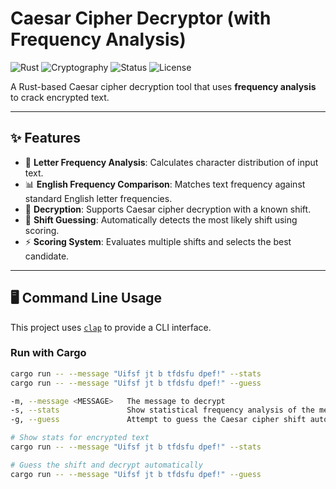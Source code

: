 # Caesar Cipher Decryptor (with Frequency Analysis)

![Rust](https://img.shields.io/badge/language-Rust-orange?logo=rust&logoColor=white)
![Cryptography](https://img.shields.io/badge/topic-Cryptography-blue)
![Status](https://img.shields.io/badge/status-Work_in_Progress-yellow)
![License](https://img.shields.io/badge/license-MIT-green)

A Rust-based Caesar cipher decryption tool that uses **frequency analysis** to crack encrypted text.  

---

## ✨ Features
- 🔡 **Letter Frequency Analysis**: Calculates character distribution of input text.  
- 📊 **English Frequency Comparison**: Matches text frequency against standard English letter frequencies.  
- 🔐 **Decryption**: Supports Caesar cipher decryption with a known shift.  
- 🤖 **Shift Guessing**: Automatically detects the most likely shift using scoring.  
- ⚡ **Scoring System**: Evaluates multiple shifts and selects the best candidate.  

---

## 🖥️ Command Line Usage

This project uses [`clap`](https://docs.rs/clap) to provide a CLI interface.

### Run with Cargo
```bash
cargo run -- --message "Uifsf jt b tfdsfu dpef!" --stats
cargo run -- --message "Uifsf jt b tfdsfu dpef!" --guess

-m, --message <MESSAGE>   The message to decrypt
-s, --stats               Show statistical frequency analysis of the message
-g, --guess               Attempt to guess the Caesar cipher shift automatically

# Show stats for encrypted text
cargo run -- --message "Uifsf jt b tfdsfu dpef!" --stats

# Guess the shift and decrypt automatically
cargo run -- --message "Uifsf jt b tfdsfu dpef!" --guess
